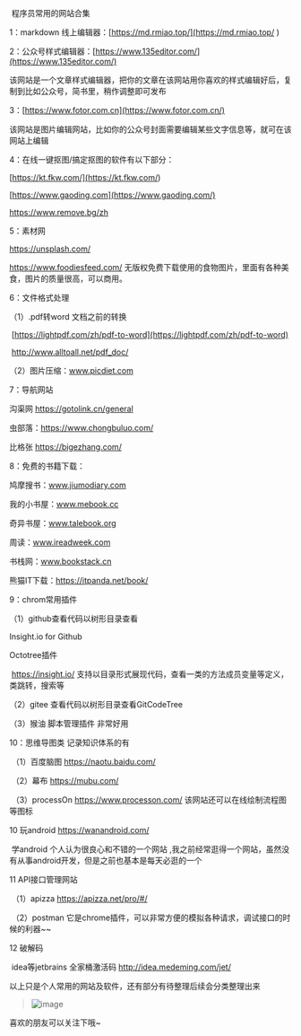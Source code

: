 ​								程序员常用的网站合集

1：markdown 线上编辑器：[https://md.rmiao.top/](https://md.rmiao.top/ )

2：公众号样式编辑器：[https://www.135editor.com/](https://www.135editor.com/)

该网站是一个文章样式编辑器，把你的文章在该网站用你喜欢的样式编辑好后，复制到比如公众号，简书里，稍作调整即可发布

3：[https://www.fotor.com.cn](https://www.fotor.com.cn/)

该网站是图片编辑网站，比如你的公众号封面需要编辑某些文字信息等，就可在该网站上编辑

4：在线一键抠图/搞定抠图的软件有以下部分：

[https://kt.fkw.com/](<https://kt.fkw.com/>)

[https://www.gaoding.com](https://www.gaoding.com/)

<https://www.remove.bg/zh>

5：素材网

https://unsplash.com/

<https://www.foodiesfeed.com/>  无版权免费下载使用的食物图片，里面有各种美食，图片的质量很高，可以商用。

6：文件格式处理

（1）.pdf转word  文档之前的转换

​	[https://lightpdf.com/zh/pdf-to-word](https://lightpdf.com/zh/pdf-to-word)

​	<http://www.alltoall.net/pdf_doc/>

（2）图片压缩：www.picdiet.com

7：导航网站

沟渠网 https://gotolink.cn/general

虫部落：<https://www.chongbuluo.com/>

比格张 <https://bigezhang.com/>

8：免费的书籍下载：

鸠摩搜书：www.jiumodiary.com

我的小书屋：www.mebook.cc

奇异书屋：www.talebook.org

周读：www.ireadweek.com

书栈网：www.bookstack.cn

熊猫IT下载：<https://itpanda.net/book/>

9：chrom常用插件

（1）github查看代码以树形目录查看

 Insight.io for Github

 Octotree插件

​	https://insight.io/  支持以目录形式展现代码，查看一类的方法成员变量等定义，类跳转，搜索等

（2）gitee 查看代码以树形目录查看GitCodeTree

（3）猴油 脚本管理插件 非常好用

10：思维导图类 记录知识体系的有

​	（1）百度脑图 <https://naotu.baidu.com/>

​	（2）幕布 <https://mubu.com/>

​	（3）processOn <https://www.processon.com/>  该网站还可以在线绘制流程图等图标

10 玩android <https://wanandroid.com/>

​	学android 个人认为很良心和不错的一个网站 ,我之前经常逛得一个网站，虽然没有从事android开发，但是之前也基本是每天必逛的一个

11 API接口管理网站 

​	（1）apizza <https://apizza.net/pro/#/>

​	（2）postman  它是chrome插件，可以非常方便的模拟各种请求，调试接口的时候的利器~~

12 破解码

​	idea等jetbrains 全家桶激活码  http://idea.medeming.com/jet/

以上只是个人常用的网站及软件，还有部分有待整理后续会分类整理出来



>![image](http://upload-images.jianshu.io/upload_images/593616-673d01eb59c81582?imageMogr2/auto-orient/strip%7CimageView2/2/w/1240)

喜欢的朋友可以关注下哦~




